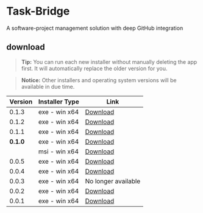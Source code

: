 # Task-Bridge

A software-project management solution with deep GitHub integration

## download

> **Tip:** You can run each new installer without manually deleting the app first. It will automatically replace the older version for you.

> **Notice:** Other installers and operating system versions will be available in due time.

| Version   | Installer Type | Link                                                                                              |
| --------- | -------------- | ------------------------------------------------------------------------------------------------- |
| 0.1.3     | exe - win x64  | [Download](https://drive.google.com/file/d/1MLNidOC_NK7fdzWmBLe-UQ6H3ffY8JN_/view?usp=sharing)    |
| 0.1.2     | exe - win x64  | [Download](https://drive.google.com/file/d/1flfbZxCKgx1WUdIZOL_AqrSLGQT4s1W4/view?usp=sharing)    |
| 0.1.1     | exe - win x64  | [Download](https://drive.google.com/file/d/1w77MKRZRLQA_9iyh8JFPZuuvPpzTDQwD/view?usp=sharing)    |
| **0.1.0** | exe - win x64  | [Download](https://drive.google.com/file/d/15zUAJfXZvFTM3Ot_8-BOZT3a8TbyVHOw/view?usp=sharing)    |
|           | msi - win x64  | [Download](https://drive.google.com/file/d/1Z1APL9f9ZQtc1rI6qgXeQCacOZJHrn86/view?usp=sharing)    |
| 0.0.5     | exe - win x64  | [Download](https://drive.google.com/file/d/1tLKWTlLjOZbV7KQpmly7489m24exTlrQ/view?usp=sharing)    |
| 0.0.4     | exe - win x64  | [Download](https://drive.google.com/file/d/1kW6miYVPxriU9l4--WAD199lWM_5q5ct/view?usp=sharing)    |
| 0.0.3     | exe - win x64  | No longer available                                                                               |
| 0.0.2     | exe - win x64  | [Download](https://drive.google.com/file/d/1naGo0lwyoj2rIlpEqDppkRcCsqmFB3af/view?usp=sharing)    |
| 0.0.1     | exe - win x64  | [Download](https://drive.google.com/file/d/1kTbaX2mgx_O6Qwrzv7qdjGPWxaocb02X/view?usp=drive_link) |
